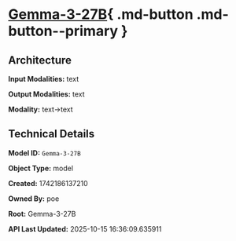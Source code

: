 # [Gemma-3-27B](https://poe.com/Gemma-3-27B){ .md-button .md-button--primary }

## Architecture

**Input Modalities:** text

**Output Modalities:** text

**Modality:** text->text


## Technical Details

**Model ID:** `Gemma-3-27B`

**Object Type:** model

**Created:** 1742186137210

**Owned By:** poe

**Root:** Gemma-3-27B

**API Last Updated:** 2025-10-15 16:36:09.635911
